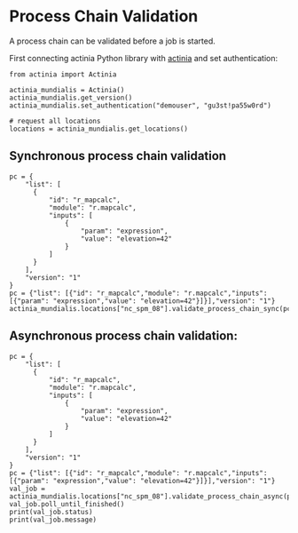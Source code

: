 # Process Chain Validation

A process chain can be validated before a job is started.

First connecting actinia Python library with [actinia](https://actinia.mundialis.de/) and set authentication:
```
from actinia import Actinia

actinia_mundialis = Actinia()
actinia_mundialis.get_version()
actinia_mundialis.set_authentication("demouser", "gu3st!pa55w0rd")

# request all locations
locations = actinia_mundialis.get_locations()
```

## Synchronous process chain validation
```
pc = {
    "list": [
      {
          "id": "r_mapcalc",
          "module": "r.mapcalc",
          "inputs": [
              {
                  "param": "expression",
                  "value": "elevation=42"
              }
          ]
      }
    ],
    "version": "1"
}
pc = {"list": [{"id": "r_mapcalc","module": "r.mapcalc","inputs": [{"param": "expression","value": "elevation=42"}]}],"version": "1"}
actinia_mundialis.locations["nc_spm_08"].validate_process_chain_sync(pc)
```

## Asynchronous process chain validation:
```
pc = {
    "list": [
      {
          "id": "r_mapcalc",
          "module": "r.mapcalc",
          "inputs": [
              {
                  "param": "expression",
                  "value": "elevation=42"
              }
          ]
      }
    ],
    "version": "1"
}
pc = {"list": [{"id": "r_mapcalc","module": "r.mapcalc","inputs": [{"param": "expression","value": "elevation=42"}]}],"version": "1"}
val_job = actinia_mundialis.locations["nc_spm_08"].validate_process_chain_async(pc)
val_job.poll_until_finished()
print(val_job.status)
print(val_job.message)
```
